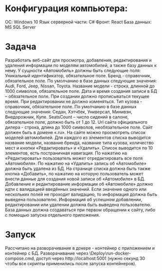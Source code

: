 # Конфигурация компьютера: 
ОС: Windows 10
Язык серверной части: C#
Фронт: React
База данных: MS SQL Server

# Задача
Разработать веб-сайт для просмотра, добавления, редактирования и удаления информации по моделям автомобилей, а также базу данных к нему. 
У сущности «Автомобиль» должны быть следующие поля:
Уникальный идентификатор, обязательное поле.
Бренд - справочник, обязательное поле. По умолчанию в базе данных следующие значения: Audi, Ford, Jeep, Nissan, Toyota.
Название модели - строка, длинной до 1000 символов, обязательное поле.
Дата и время создания записи в БД – обязательное поле. При создании должно прописываться текущее время. При редактировании не должно изменяться. 
Тип кузова - справочник, обязательное поле. По умолчанию в базе данных следующие значения: Седан, Хэтчбек, Универсал, Минивэн, Внедорожник, Купе.
SeatsCount – число сидений в салоне, обязательное поле, должно быть от 1 до 12.
Url сайта официального дилера - строка, длина до 1000 символов, необязательное поле. Сайт должен быть в домене «.ru». 
На сайте можно просмотреть список моделей автомобилей. Для каждого из элементов списка выводится название модели, название бренда, название типа кузова, количество мест и кнопки «Редактировать» и «Удалить». Список выводится по 10 элементов, есть постраничная навигация. По нажатию на «Редактировать» пользователь может отредактировать все поля «Автомобиля». По нажатию на «Удалить» запись об «Автомобиле» должна быть удалена из БД. На странице списка должна быть также кнопка «Добавить», по нажатию на которую пользователь может внести данные для создания новой записи об «Автомобиле» в БД. Добавление и редактирование информации об «Автомобиле» должно идти с валидацией введённых значений. Если значение одного или нескольких полей не проходит валидацию, то информация должна быть выведена пользователю. Информация об успешном добавлении, редактировании или удалении должна быть выведена пользователю. 
База данных должна создаваться при первом обращении к сайту, либо с помощью запуска отдельного приложения. 

# Запуск
Рассчитано на разворачивание в докере - контейнер с приложением и контейнер с БД.
Разворачивание через \Deploy\run-docker-compose.cmd, доступ через http://localhost:5001 (нужно секунд 30 чтобы все скрипты применились после запуска контейнеров).